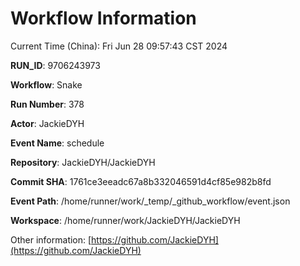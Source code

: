 # Workflow Information

Current Time (China): Fri Jun 28 09:57:43 CST 2024  

**RUN_ID**: 9706243973  

**Workflow**: Snake  

**Run Number**: 378  

**Actor**: JackieDYH  

**Event Name**: schedule  

**Repository**: JackieDYH/JackieDYH  

**Commit SHA**: 1761ce3eeadc67a8b332046591d4cf85e982b8fd  

**Event Path**: /home/runner/work/_temp/_github_workflow/event.json  

**Workspace**: /home/runner/work/JackieDYH/JackieDYH  

Other information: [https://github.com/JackieDYH](https://github.com/JackieDYH)
